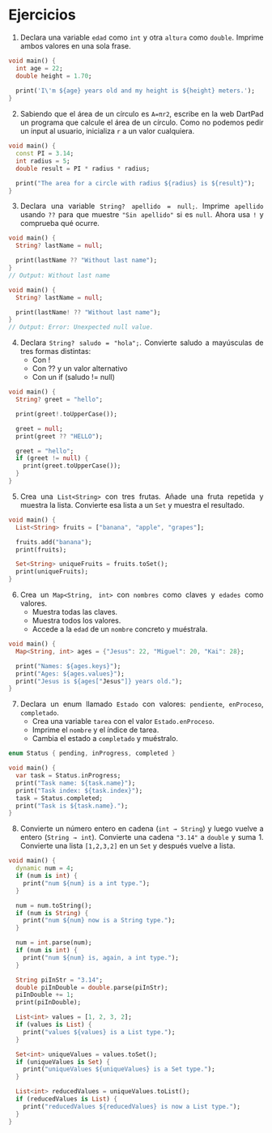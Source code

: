 <div align=justify>

# Ejercicios

1. Declara una variable `edad` como `int` y otra `altura` como `double`. Imprime ambos valores en una sola frase.

```dart
void main() {
  int age = 22;
  double height = 1.70;
  
  print('I\'m ${age} years old and my height is ${height} meters.');
}
```

2. Sabiendo que el área de un círculo es `A=πr2`, escribe en la web DartPad un programa que calcule el área de un círculo. Como no podemos pedir un input al usuario, inicializa `r` a un valor cualquiera. 

```dart
void main() {
  const PI = 3.14;
  int radius = 5;
  double result = PI * radius * radius;

  print("The area for a circle with radius ${radius} is ${result}");
}
```

3. Declara una variable `String? apellido = null;`. Imprime `apellido` usando `??` para que muestre `"Sin apellido"` si es `null`. Ahora usa `!` y comprueba qué ocurre.

```dart
void main() {
  String? lastName = null;

  print(lastName ?? "Without last name");
}
// Output: Without last name

void main() {
  String? lastName = null;

  print(lastName! ?? "Without last name");
}
// Output: Error: Unexpected null value.
```

4. Declara `String? saludo = "hola";`. Convierte saludo a mayúsculas de tres formas distintas:
    - Con !
    - Con ?? y un valor alternativo
    - Con un if (saludo != null)

```dart
void main() {
  String? greet = "hello";

  print(greet!.toUpperCase());

  greet = null;
  print(greet ?? "HELLO");

  greet = "hello";
  if (greet != null) {
    print(greet.toUpperCase());
  }
}
```

5. Crea una `List<String>` con tres frutas. Añade una fruta repetida y muestra la lista. Convierte esa lista a un `Set` y muestra el resultado.

```dart
void main() {
  List<String> fruits = ["banana", "apple", "grapes"];

  fruits.add("banana");
  print(fruits);

  Set<String> uniqueFruits = fruits.toSet();
  print(uniqueFruits);
}
```

6. Crea un `Map<String, int>` con `nombres` como claves y `edades` como valores.
    - Muestra todas las claves.
    - Muestra todos los valores.
    - Accede a la `edad` de un `nombre` concreto y muéstrala.

```dart
void main() {
  Map<String, int> ages = {"Jesus": 22, "Miguel": 20, "Kai": 28};

  print("Names: ${ages.keys}");
  print("Ages: ${ages.values}");
  print("Jesus is ${ages["Jesus"]} years old.");
}
```

7. Declara un enum llamado `Estado` con valores: `pendiente`, `enProceso`, `completado`.
    - Crea una variable `tarea` con el valor `Estado.enProceso`.
    - Imprime el `nombre` y el índice de tarea.
    - Cambia el estado a `completado` y muéstralo.

```dart
enum Status { pending, inProgress, completed }

void main() {
  var task = Status.inProgress;
  print("Task name: ${task.name}");
  print("Task index: ${task.index}");
  task = Status.completed;
  print("Task is ${task.name}.");
}
```

8. Convierte un número entero en cadena (`int → String`) y luego vuelve a entero (`String → int`). Convierte una cadena `"3.14"` a `double` y suma 1. Convierte una lista `[1,2,3,2]` en un `Set` y después vuelve a lista.

```dart
void main() {
  dynamic num = 4;
  if (num is int) {
    print("num ${num} is a int type.");
  }

  num = num.toString();
  if (num is String) {
    print("num ${num} now is a String type.");
  }

  num = int.parse(num);
  if (num is int) {
    print("num ${num} is, again, a int type.");
  }

  String piInStr = "3.14";
  double piInDouble = double.parse(piInStr);
  piInDouble += 1;
  print(piInDouble);

  List<int> values = [1, 2, 3, 2];
  if (values is List) {
    print("values ${values} is a List type.");
  }

  Set<int> uniqueValues = values.toSet();
  if (uniqueValues is Set) {
    print("uniqueValues ${uniqueValues} is a Set type.");
  }

  List<int> reducedValues = uniqueValues.toList();
  if (reducedValues is List) {
    print("reducedValues ${reducedValues} is now a List type.");
  }
}
```

</div>